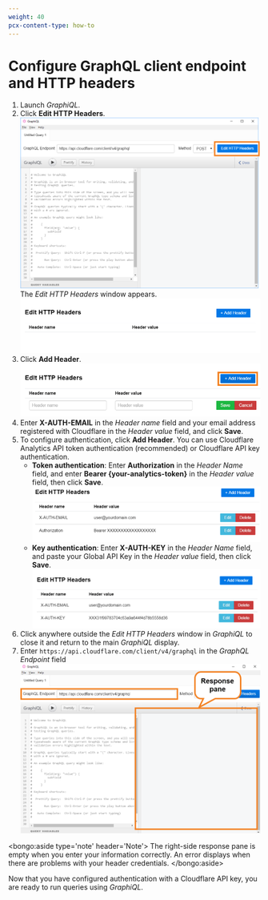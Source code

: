 ```yaml
---
weight: 40
pcx-content-type: how-to
---
```


# Configure GraphQL client endpoint and HTTP headers

1. Launch _GraphiQL_.
1. Click **Edit HTTP Headers**.
   ![Click Edit HTTP Headers](../../../static/images/GraphiQL-edit-http-headers.png)
   The _Edit HTTP Headers_ window appears.
   ![Edit HTTP Headers Window](../../../static/images/GraphiQL-edit-http-headers-window.png)
1. Click **Add Header**.
   ![Click Add Header](../../../static/images/GraphiQL-add-header.png)
1. Enter **X-AUTH-EMAIL** in the _Header name_ field and your email address registered with Cloudflare in the _Header value_ field, and click **Save**.
1. To configure authentication, click **Add Header**. You can use Cloudflare Analytics API token authentication (recommended) or Cloudflare API key authentication.
   - **Token authentication**:
     Enter **Authorization** in the _Header Name_ field, and enter **Bearer {your-analytics-token}** in the _Header value_ field, then click **Save**.
     ![HTTP Headers](../../../static/images/GraphiQL-edit-http-headers-token.png)
   - **Key authentication**:
     Enter **X-AUTH-KEY** in the _Header Name_ field, and paste your Global API Key in the _Header value_ field, then click **Save**.
     ![HTTP Headers](../../../static/images/GraphiQL-edit-http-headers-complete.png)
1. Click anywhere outside the _Edit HTTP Headers_ window in _GraphiQL_ to close it and return to the main _GraphiQL_ display.
1. Enter `https://api.cloudflare.com/client/v4/graphql` in the _GraphQL Endpoint_ field
   ![Edit GraphQL Endpoint](../../../static/images/GraphiQL-response-pane.png)

<bongo:aside type='note' header='Note'>
The right-side response pane is empty when you enter your information correctly. An error displays when there are problems with your header credentials.
</bongo:aside>

Now that you have configured authentication with a Cloudflare API key, you are ready to run queries using _GraphiQL_.

